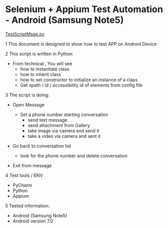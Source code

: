 # Selenium + Appium Test Automation  - Android (Samsung Note5)

[TestScriptMsge.py](src/TestScriptMsg.py)

1 This document is designed to show how to test APP on Android Device

2 This script is written in Python
   - From technical , You will see
      - how to instantiate class
      - how to inherit class
      - how to set constructor to initialize an instance of a class
      - Get xpath / id / accessibility id of elements from config file

3  The script is doing:
   - Open Message
      - Set a phone number starting conversation
         - send text message
         - send attachment from Gallery
         - take image via camera and send it
         - take a video via camera and sent it

   - Go back to conversation list
        - look for the phone number and delete conversation
   
   - Exit from message

4 Test tools / ENV
   - PyCharm
   - Python
   - Appium
   
5 Tested information:
   - Android (Samsung Note5)
   - Android version 7.0